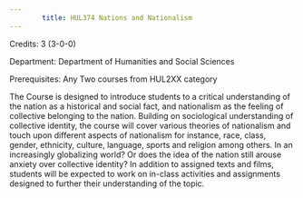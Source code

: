 ```yaml
---
        title: HUL374 Nations and Nationalism
---
```

Credits: 3 (3-0-0)

Department: Department of Humanities and Social Sciences

Prerequisites: Any Two courses from HUL2XX category

The Course is designed to introduce students to a critical understanding of the nation as a historical and social fact, and nationalism as the feeling of collective belonging to the nation. Building on sociological understanding of collective identity, the course will cover various theories of nationalism and touch upon different aspects of nationalism for instance, race, class, gender, ethnicity, culture, language, sports and religion among others. In an increasingly globalizing world? Or does the idea of the nation still arouse anxiety over collective identity? In addition to assigned texts and films, students will be expected to work on in-class activities and assignments designed to further their understanding of the topic.